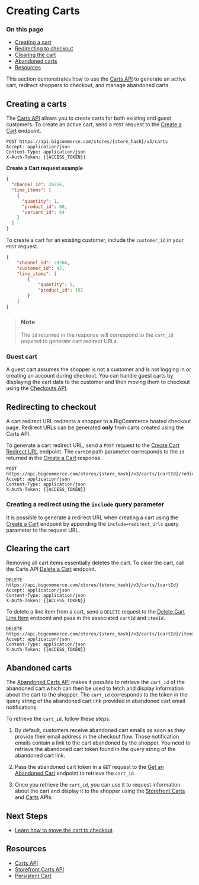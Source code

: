 # Creating Carts

<div class="otp" id="no-index">

### On this page
- [Creating a cart](#creating-a-cart)
- [Redirecting to checkout](#redirecting-to-checkout)
- [Clearing the cart](#clearing-the-cart)
- [Abandoned carts](#abandoned-carts)
- [Resources](#resources)

</div>

This section demonstrates how to use the [Carts API](https://developer.bigcommerce.com/api-reference/store-management/carts) to generate an active cart, redirect shoppers to checkout, and manage abandoned carts.

## Creating a carts

The [Carts API](https://developer.bigcommerce.com/api-reference/store-management/carts) allows you to create carts for both existing and guest customers. To create an active cart, send a `POST` request to the [Create a Cart](https://developer.bigcommerce.com/api-reference/store-management/carts/cart/createacart) endpoint.

```http
POST https://api.bigcommerce.com/stores/{store_hash}/v3/carts
Accept: application/json
Content-Type: application/json
X-Auth-Token: {{ACCESS_TOKEN}}
``` 

**Create a Cart request example**

```json
{
  "channel_id": 20266,
  "line_items": [
    {
      "quantity": 1,
      "product_id": 80,
      "variant_id": 64
    }
  ]
}
```

To create a cart for an existing customer, include the `customer_id` in your `POST` request.

```json
{
	"channel_id": 20266,
	"customer_id": 42,
	"line_items": [
		{
			"quantity": 5,
			"product_id": 191
		}
	]
}
```

<div class="HubBlock--callout">
<div class="CalloutBlock--info">
<div class="HubBlock-content">

> ### Note
> The `id` returned in the response will correspond to the `cart_id` required to generate cart redirect URLs.

</div>
</div>
</div>

### Guest cart

A guest cart assumes the shopper is not a customer and is not logging in or creating an account during checkout. You can handle guest carts by displaying the cart data to the customer and then moving them to checkout using the [Checkouts API](https://developer.bigcommerce.com/api-reference/store-management/checkouts).

## Redirecting to checkout

A cart redirect URL redirects a shopper to a BigCommerce hosted checkout page. Redirect URLs can be generated **only** from carts created using the Carts API.

To generate a cart redirect URL, send a `POST` request to the [Create Cart Redirect URL](https://developer.bigcommerce.com/api-reference/store-management/carts/cart-redirect-urls/createcartredirecturl) endpoint. The `cartId` path parameter corresponds to the `id` returned in the [Create a Cart](https://developer.bigcommerce.com/api-reference/store-management/carts/cart/createacart) response.

```http
POST https://api.bigcommerce.com/stores/{store_hash}/v3/carts/{cartId}/redirect_urls
Accept: application/json
Content-Type: application/json
X-Auth-Token: {{ACCESS_TOKEN}}
``` 

### Creating a redirect using the `include` query parameter

It is possible to generate a redirect URL when creating a cart using the [Create a Cart](https://developer.bigcommerce.com/api-reference/store-management/carts/cart/createacart) endpoint by appending the `include=redirect_urls` query parameter to the request URL.

## Clearing the cart

Removing all cart items essentially deletes the cart. To clear the cart, call the Carts API [Delete a Cart](https://developer.bigcommerce.com/api-reference/store-management/carts/cart/deleteacart) endpoint.

```http
DELETE https://api.bigcommerce.com/stores/{store_hash}/v3/carts/{cartId}
Accept: application/json
Content-Type: application/json
X-Auth-Token: {{ACCESS_TOKEN}}
``` 

To delete a line item from a cart, send a `DELETE` request to the [Delete Cart Line Item](https://developer.bigcommerce.com/api-reference/store-management/carts/cart-items/deletecartlineitem) endpoint and pass in the associated `cartId` and `itemId`. 

```http
DELETE https://api.bigcommerce.com/stores/{store_hash}/v3/carts/{cartId}/items/{itemId}
Accept: application/json
Content-Type: application/json
X-Auth-Token: {{ACCESS_TOKEN}}
``` 

## Abandoned carts

The [Abandoned Carts API](https://developer.bigcommerce.com/api-reference/store-management/abandoned-carts) makes it possible to retrieve the `cart_id` of the abandoned cart which can then be used to fetch and display information about the cart to the shopper. The `cart_id` corresponds to the token in the query string of the abandoned cart link provided in abandoned cart email notifications. 

To retrieve the `cart_id`, follow these steps:

1. By default, customers receive abandoned cart emails as soon as they provide their email address in the checkout flow. Those notification emails contain a link to the cart abandoned by the shopper. You need to retrieve the abandoned cart token found in the query string of the abandoned cart link.

2. Pass the abandoned cart token in a `GET` request to the [Get an Abandoned Cart](https://developer.bigcommerce.com/api-reference/store-management/abandoned-carts/abandoned-carts/getabandonedcarts) endpoint to retrieve the `cart_id`. 

3. Once you retrieve the `cart_id`, you can use it to request information about the cart and display it to the shopper using the [Storefront Carts](https://developer.bigcommerce.com/api-reference/storefront/carts) and [Carts](https://developer.bigcommerce.com/api-reference/store-management/carts) APIs.

## Next Steps
* [Learn how to move the cart to checkout]().

## Resources
* [Carts API](https://developer.bigcommerce.com/api-reference/store-management/carts)
* [Storefront Carts API](https://developer.bigcommerce.com/api-reference/storefront/carts)
* [Persistent Cart](https://support.bigcommerce.com/s/article/Persistent-Cart)